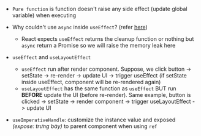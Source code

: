 - `Pure function` is function doesn't raise any side effect (update global variable) when executing

- Why couldn't use `async` inside `useEffect`? (refer [here](https://ultimatecourses.com/blog/using-async-await-inside-react-use-effect-hook))
   - React expects `useEffect` returns the cleanup function or nothing but `async` return a Promise so we will raise the memory leak here

- `useEffect` and `useLayoutEffect`
   - `useEffect` run after render component. Suppose, we click button -> setState -> re-render -> update UI -> trigger useEffect (if setState inside useEffect, component will be re-rendered again)
   - `useLayoutEffect` has the same function as `useEffect` BUT run **BEFORE** update the UI (before re-render). Same example, button is clicked -> setState -> render component -> trigger useLayoutEffect -> update UI

- `useImperativeHandle`: customize the instance value and exposed *(expose: trưng bày)* to parent component when using `ref`